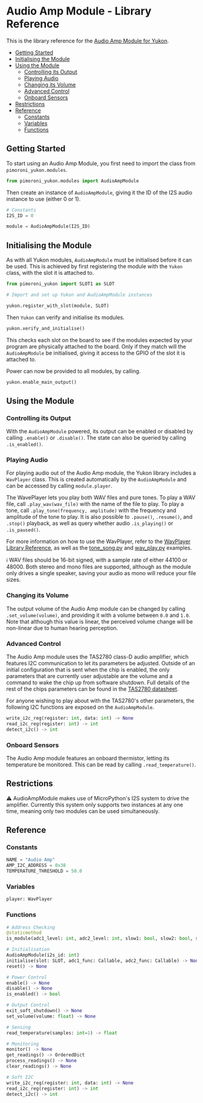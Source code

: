 # Audio Amp Module - Library Reference <!-- omit in toc -->

This is the library reference for the [Audio Amp Module for Yukon](https://pimoroni.com/yukon).

- [Getting Started](#getting-started)
- [Initialising the Module](#initialising-the-module)
- [Using the Module](#using-the-module)
  - [Controlling its Output](#controlling-its-output)
  - [Playing Audio](#playing-audio)
  - [Changing its Volume](#changing-its-volume)
  - [Advanced Control](#advanced-control)
  - [Onboard Sensors](#onboard-sensors)
- [Restrictions](#restrictions)
- [Reference](#reference)
  - [Constants](#constants)
  - [Variables](#variables)
  - [Functions](#functions)


## Getting Started

To start using an Audio Amp Module, you first need to import the class from `pimoroni_yukon.modules`.

```python
from pimoroni_yukon.modules import AudioAmpModule
```

Then create an instance of `AudioAmpModule`, giving it the ID of the I2S audio instance to use (either 0 or 1).

```python
# Constants
I2S_ID = 0

module = AudioAmpModule(I2S_ID)
```


## Initialising the Module

As with all Yukon modules, `AudioAmpModule` must be initialised before it can be used. This is achieved by first registering the module with the `Yukon` class, with the slot it is attached to.

```python
from pimoroni_yukon import SLOT1 as SLOT

# Import and set up Yukon and AudioAmpModule instances

yukon.register_with_slot(module, SLOT)
```

Then `Yukon` can verify and initialise its modules.

```python
yukon.verify_and_initialise()
```

This checks each slot on the board to see if the modules expected by your program are physically attached to the board. Only if they match will the `AudioAmpModule` be initialised, giving it access to the GPIO of the slot it is attached to.

Power can now be provided to all modules, by calling.

```python
yukon.enable_main_output()
```

## Using the Module

### Controlling its Output

With the `AudioAmpModule` powered, its output can be enabled or disabled by calling `.enable()` or `.disable()`. The state can also be queried by calling `.is_enabled()`.


### Playing Audio

For playing audio out of the Audio Amp module, the Yukon library includes a `WavPlayer` class. This is created automatically by the `AudioAmpModule` and can be accessed by calling `module.player`.

The WavePlayer lets you play both WAV files and pure tones. To play a WAV file, call `.play_wav(wav_file)` with the name of the file to play. To play a tone, call `.play_tone(frequency, amplitude)` with the frequency and amplitude of the tone to play. It is also possible to `.pause()`, `.resume()`, and `.stop()` playback, as well as query whether audio `.is_playing()` or `.is_paused()`.

For more information on how to use the WavPlayer, refer to the [WavPlayer Library Reference](/docs/devices/wavplayer.md), as well as the [tone_song.py](/examples/modules/audio_amp/tone_song.py) and [wav_play.py](/examples/modules/audio_amp/wav_play.py) examples.

:information_source: WAV files should be 16-bit signed, with a sample rate of either 44100 or 48000. Both stereo and mono files are supported, although as the module only drives a single speaker, saving your audio as mono will reduce your file sizes.

### Changing its Volume

The output volume of the Audio Amp module can be changed by calling `.set_volume(volume)`, and providing it with a volume between `0.0` and `1.0`. Note that although this value is linear, the perceived volume change will be non-linear due to human hearing perception.


### Advanced Control

The Audio Amp module uses the TAS2780 class-D audio amplifier, which features I2C communication to let its parameters be adjusted. Outside of an initial configuration that is sent when the chip is enabled, the only parameters that are currently user adjustable are the volume and a command to wake the chip up from software shutdown. Full details of the rest of the chips parameters can be found in the [TAS2780 datasheet](https://www.ti.com/lit/ds/symlink/tas2780.pdf).

For anyone wishing to play about with the TAS2780's other parameters, the following I2C functions are exposed on the `AudioAmpModule`.

```python
write_i2c_reg(register: int, data: int) -> None
read_i2c_reg(register: int) -> int
detect_i2c() -> int
```

### Onboard Sensors

The Audio Amp module features an onboard thermistor, letting its temperature be monitored. This can be read by calling `.read_temperature()`.


## Restrictions

:warning: AudioAmpModule makes use of MicroPython's I2S system to drive the amplifier. Currently this system only supports two instances at any one time, meaning only two modules can be used simultaneously.


## Reference

### Constants

```python
NAME = "Audio Amp"
AMP_I2C_ADDRESS = 0x38
TEMPERATURE_THRESHOLD = 50.0
```


### Variables

```python
player: WavPlayer
```


### Functions

```python
# Address Checking
@staticmethod
is_module(adc1_level: int, adc2_level: int, slow1: bool, slow2: bool, slow3: bool) -> bool

# Initialisation
AudioAmpModule(i2s_id: int)
initialise(slot: SLOT, adc1_func: Callable, adc2_func: Callable) -> None
reset() -> None

# Power Control
enable() -> None
disable() -> None
is_enabled() -> bool

# Output Control
exit_soft_shutdown() -> None
set_volume(volume: float) -> None

# Sensing
read_temperature(samples: int=1) -> float

# Monitoring
monitor() -> None
get_readings() -> OrderedDict
process_readings() -> None
clear_readings() -> None

# Soft I2C
write_i2c_reg(register: int, data: int) -> None
read_i2c_reg(register: int) -> int
detect_i2c() -> int
```
